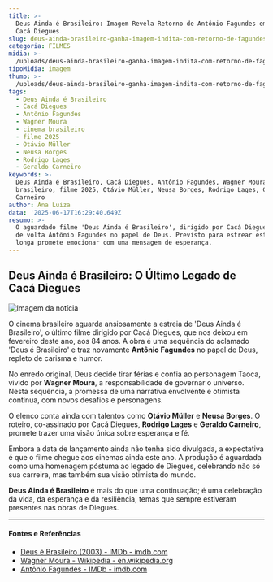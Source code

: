 ```yaml
---
title: >-
  Deus Ainda é Brasileiro: Imagem Revela Retorno de Antônio Fagundes em Filme de
  Cacá Diegues
slug: deus-ainda-brasileiro-ganha-imagem-indita-com-retorno-de-fagundes-veja
categoria: FILMES
midia: >-
  /uploads/deus-ainda-brasileiro-ganha-imagem-indita-com-retorno-de-fagundes-veja-thumb.jpg
tipoMidia: imagem
thumb: >-
  /uploads/deus-ainda-brasileiro-ganha-imagem-indita-com-retorno-de-fagundes-veja-thumb.jpg
tags:
  - Deus Ainda é Brasileiro
  - Cacá Diegues
  - Antônio Fagundes
  - Wagner Moura
  - cinema brasileiro
  - filme 2025
  - Otávio Müller
  - Neusa Borges
  - Rodrigo Lages
  - Geraldo Carneiro
keywords: >-
  Deus Ainda é Brasileiro, Cacá Diegues, Antônio Fagundes, Wagner Moura, cinema
  brasileiro, filme 2025, Otávio Müller, Neusa Borges, Rodrigo Lages, Geraldo
  Carneiro
author: Ana Luiza
data: '2025-06-17T16:29:40.649Z'
resumo: >-
  O aguardado filme 'Deus Ainda é Brasileiro', dirigido por Cacá Diegues, trará
  de volta Antônio Fagundes no papel de Deus. Previsto para estrear este ano, o
  longa promete emocionar com uma mensagem de esperança.
---
```


## Deus Ainda é Brasileiro: O Último Legado de Cacá Diegues

![Imagem da notícia](https://cdn.ome.lt/je_PBWUd6tyFMLO2Lr8xDln9iis=/fit-in/837x500/smart/uploads/conteudo/fotos/DEUS_AINDA_E_BRASILEIRO.png)

O cinema brasileiro aguarda ansiosamente a estreia de 'Deus Ainda é Brasileiro', o último filme dirigido por Cacá Diegues, que nos deixou em fevereiro deste ano, aos 84 anos. A obra é uma sequência do aclamado 'Deus é Brasileiro' e traz novamente **Antônio Fagundes** no papel de Deus, repleto de carisma e humor.

No enredo original, Deus decide tirar férias e confia ao personagem Taoca, vivido por **Wagner Moura**, a responsabilidade de governar o universo. Nesta sequência, a promessa de uma narrativa envolvente e otimista continua, com novos desafios e personagens.

O elenco conta ainda com talentos como **Otávio Müller** e **Neusa Borges**. O roteiro, co-assinado por Cacá Diegues, **Rodrigo Lages** e **Geraldo Carneiro**, promete trazer uma visão única sobre esperança e fé.

Embora a data de lançamento ainda não tenha sido divulgada, a expectativa é que o filme chegue aos cinemas ainda este ano. A produção é aguardada como uma homenagem póstuma ao legado de Diegues, celebrando não só sua carreira, mas também sua visão otimista do mundo.

**Deus Ainda é Brasileiro** é mais do que uma continuação; é uma celebração da vida, da esperança e da resiliência, temas que sempre estiveram presentes nas obras de Diegues.



---

#### Fontes e Referências

- [Deus é Brasileiro (2003) - IMDb - imdb.com](https://www.imdb.com/title/tt0350804/)
- [Wagner Moura - Wikipedia - en.wikipedia.org](https://en.wikipedia.org/wiki/Wagner_Moura)
- [Antônio Fagundes - IMDb - imdb.com](https://www.imdb.com/name/nm0265155/)
